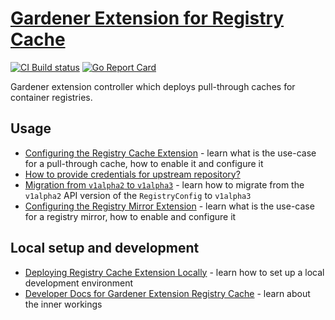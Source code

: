 # [Gardener Extension for Registry Cache](https://gardener.cloud)

[![CI Build status](https://concourse.ci.gardener.cloud/api/v1/teams/gardener-tests/pipelines/gardener-extension-registry-cache-main/jobs/main-head-update-job/badge)](https://concourse.ci.gardener.cloud/teams/gardener-tests/pipelines/gardener-extension-registry-cache-main/jobs/main-head-update-job)
[![Go Report Card](https://goreportcard.com/badge/github.com/gardener/gardener-extension-registry-cache)](https://goreportcard.com/report/github.com/gardener/gardener-extension-registry-cache)

Gardener extension controller which deploys pull-through caches for container registries.

## Usage

- [Configuring the Registry Cache Extension](docs/usage/registry-cache/configuration.md) - learn what is the use-case for a pull-through cache, how to enable it and configure it
- [How to provide credentials for upstream repository?](docs/usage/registry-cache/upstream-credentials.md)
- [Migration from `v1alpha2` to `v1alpha3`](docs/usage/registry-cache/migration-from-v1alpha2-to-v1alpha3.md) - learn how to migrate from the `v1alpha2` API version of the `RegistryConfig` to `v1alpha3`
- [Configuring the Registry Mirror Extension](docs/usage/registry-mirror/configuration.md) - learn what is the use-case for a registry mirror, how to enable and configure it

## Local setup and development

- [Deploying Registry Cache Extension Locally](docs/development/getting-started-locally.md) - learn how to set up a local development environment
- [Developer Docs for Gardener Extension Registry Cache](docs/development/extension-registry-cache.md) - learn about the inner workings
